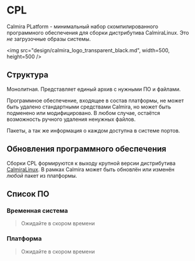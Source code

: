 # CPL
Calmira PLatform - минимальный набор скомпилированного программного обеспечения для сборки дистрибутива CalmiraLinux. Это *не* загрузочные образы системы.

<img src="design/calmira_logo_transparent_black.md", width=500, height=500 />

## Структура
Монолитная. Представляет единый архив с нужными ПО и файлами.

Программное обеспечение, входящее в состав платформы, не может быть удалено стандартными средствами Calmira, но может быть подменено или модифицировано. В любом случае, остаётся возможность ручного удаления ненужных файлов.

Пакеты, а так же информация о каждом доступна в системе портов.

## Обновления программного обеспечения
Сборки CPL формируются к выходу крупной версии дистрибутива [CalmiraLinux](https://github.com/CalmiraLinux/CalmiraLinux). В рамках Calmira может быть обновлён или изменён *любой* пакет из платформы.

## Список ПО
### Временная система
> Ожидайте в скором времени

### Платформа
> Ожидайте в скором времени


